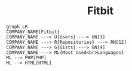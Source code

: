 <h1 align="center">Fitbit</h1>

```mermaid
graph LR
COMPANY_NAME{Fitbit}
COMPANY_NAME ---> U{Users} ---> UN[3]
COMPANY_NAME ---> R{Repositories} ---> RN[12]
COMPANY_NAME ---> G{Gists} ---> GN[4]
COMPANY_NAME ---> ML{Most Used<br>Languages}
ML --> PHP[PHP]
ML --> HTML[HTML]
```
